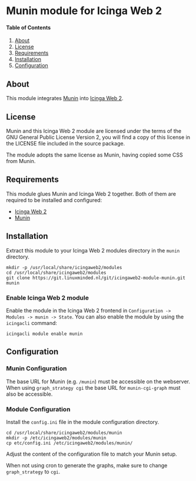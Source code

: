 # Munin module for Icinga Web 2

#### Table of Contents

1. [About](#about)
2. [License](#license)
3. [Requirements](#requirements)
4. [Installation](#installation)
5. [Configuration](#configuration)

## About

This module integrates [Munin](https://github.com/munin-monitoring/munin) into [Icinga Web 2](https://github.com/Icinga/icingaweb2).

## License

Munin and this Icinga Web 2 module are licensed under the terms of the GNU General Public License Version 2, you will find a copy of this license in the LICENSE file included in the source package.

The module adopts the same license as Munin, having copied some CSS from Munin.

## Requirements

This module glues Munin and Icinga Web 2 together. Both of them are required
to be installed and configured:

* [Icinga Web 2](https://github.com/Icinga/icingaweb2)
* [Munin](https://github.com/munin-monitoring/munin)

## Installation

Extract this module to your Icinga Web 2 modules directory in the `munin` directory.

```
mkdir -p /usr/local/share/icingaweb2/modules
cd /usr/local/share/icingaweb2/modules
git clone https://git.linuxminded.nl/git/icingaweb2-module-munin.git munin
```

### Enable Icinga Web 2 module

Enable the module in the Icinga Web 2 frontend in `Configuration -> Modules -> munin -> State`.
You can also enable the module by using the `icingacli` command:

```
icingacli module enable munin
```

## Configuration

### Munin Configuration

The base URL for Munin (e.g. `/munin`) must be accessible on the webserver.
When using `graph_strategy cgi` the base URL for `munin-cgi-graph` must also be accessible.

### Module Configuration

Install the `config.ini` file in the module configuration directory.

```
cd /usr/local/share/icingaweb2/modules/munin
mkdir -p /etc/icingaweb2/modules/munin
cp etc/config.ini /etc/icingaweb2/modules/munin/
```

Adjust the content of the configuration file to match your Munin setup.

When not using cron to generate the graphs, make sure to change `graph_strategy` to `cgi`.

